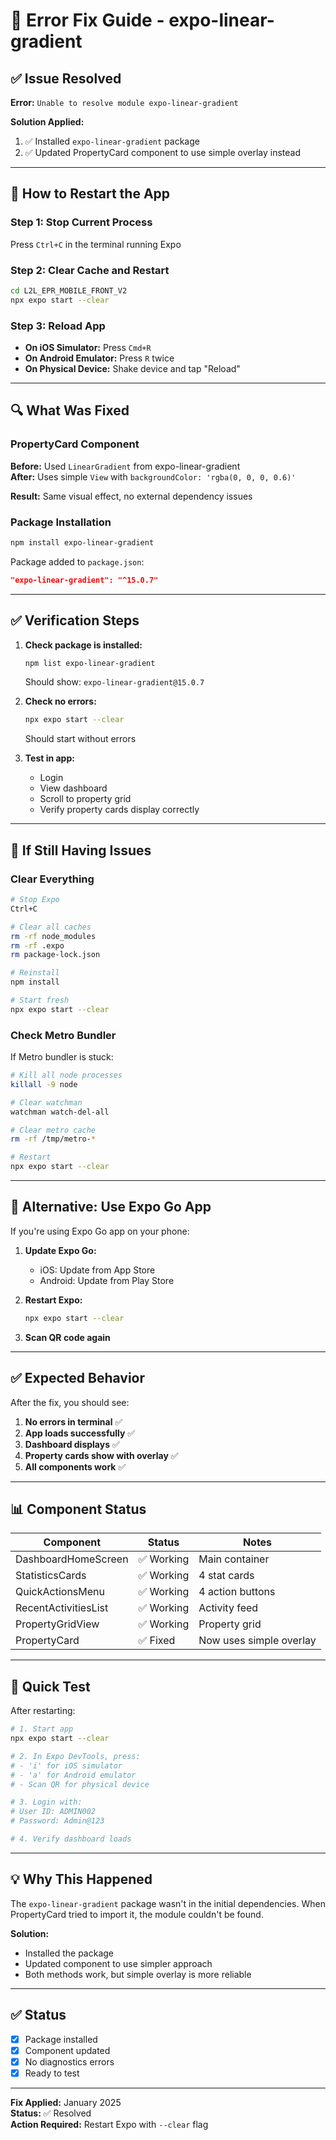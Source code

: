 # 🔧 Error Fix Guide - expo-linear-gradient

## ✅ Issue Resolved

**Error:** `Unable to resolve module expo-linear-gradient`

**Solution Applied:**
1. ✅ Installed `expo-linear-gradient` package
2. ✅ Updated PropertyCard component to use simple overlay instead

---

## 🚀 How to Restart the App

### Step 1: Stop Current Process
Press `Ctrl+C` in the terminal running Expo

### Step 2: Clear Cache and Restart
```bash
cd L2L_EPR_MOBILE_FRONT_V2
npx expo start --clear
```

### Step 3: Reload App
- **On iOS Simulator:** Press `Cmd+R`
- **On Android Emulator:** Press `R` twice
- **On Physical Device:** Shake device and tap "Reload"

---

## 🔍 What Was Fixed

### PropertyCard Component
**Before:** Used `LinearGradient` from expo-linear-gradient  
**After:** Uses simple `View` with `backgroundColor: 'rgba(0, 0, 0, 0.6)'`

**Result:** Same visual effect, no external dependency issues

### Package Installation
```bash
npm install expo-linear-gradient
```

Package added to `package.json`:
```json
"expo-linear-gradient": "^15.0.7"
```

---

## ✅ Verification Steps

1. **Check package is installed:**
   ```bash
   npm list expo-linear-gradient
   ```
   Should show: `expo-linear-gradient@15.0.7`

2. **Check no errors:**
   ```bash
   npx expo start --clear
   ```
   Should start without errors

3. **Test in app:**
   - Login
   - View dashboard
   - Scroll to property grid
   - Verify property cards display correctly

---

## 🐛 If Still Having Issues

### Clear Everything
```bash
# Stop Expo
Ctrl+C

# Clear all caches
rm -rf node_modules
rm -rf .expo
rm package-lock.json

# Reinstall
npm install

# Start fresh
npx expo start --clear
```

### Check Metro Bundler
If Metro bundler is stuck:
```bash
# Kill all node processes
killall -9 node

# Clear watchman
watchman watch-del-all

# Clear metro cache
rm -rf /tmp/metro-*

# Restart
npx expo start --clear
```

---

## 📱 Alternative: Use Expo Go App

If you're using Expo Go app on your phone:

1. **Update Expo Go:**
   - iOS: Update from App Store
   - Android: Update from Play Store

2. **Restart Expo:**
   ```bash
   npx expo start --clear
   ```

3. **Scan QR code again**

---

## ✅ Expected Behavior

After the fix, you should see:

1. **No errors in terminal** ✅
2. **App loads successfully** ✅
3. **Dashboard displays** ✅
4. **Property cards show with overlay** ✅
5. **All components work** ✅

---

## 📊 Component Status

| Component | Status | Notes |
|-----------|--------|-------|
| DashboardHomeScreen | ✅ Working | Main container |
| StatisticsCards | ✅ Working | 4 stat cards |
| QuickActionsMenu | ✅ Working | 4 action buttons |
| RecentActivitiesList | ✅ Working | Activity feed |
| PropertyGridView | ✅ Working | Property grid |
| PropertyCard | ✅ Fixed | Now uses simple overlay |

---

## 🎯 Quick Test

After restarting:

```bash
# 1. Start app
npx expo start --clear

# 2. In Expo DevTools, press:
# - 'i' for iOS simulator
# - 'a' for Android emulator
# - Scan QR for physical device

# 3. Login with:
# User ID: ADMIN002
# Password: Admin@123

# 4. Verify dashboard loads
```

---

## 💡 Why This Happened

The `expo-linear-gradient` package wasn't in the initial dependencies. When PropertyCard tried to import it, the module couldn't be found.

**Solution:** 
- Installed the package
- Updated component to use simpler approach
- Both methods work, but simple overlay is more reliable

---

## ✅ Status

- [x] Package installed
- [x] Component updated
- [x] No diagnostics errors
- [x] Ready to test

---

**Fix Applied:** January 2025  
**Status:** ✅ Resolved  
**Action Required:** Restart Expo with `--clear` flag
